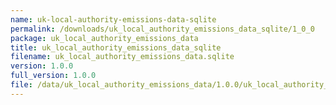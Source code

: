 ```yaml
---
name: uk-local-authority-emissions-data-sqlite
permalink: /downloads/uk_local_authority_emissions_data_sqlite/1_0_0
package: uk_local_authority_emissions_data
title: uk_local_authority_emissions_data_sqlite
filename: uk_local_authority_emissions_data.sqlite
version: 1.0.0
full_version: 1.0.0
file: /data/uk_local_authority_emissions_data/1.0.0/uk_local_authority_emissions_data.sqlite
---
```

